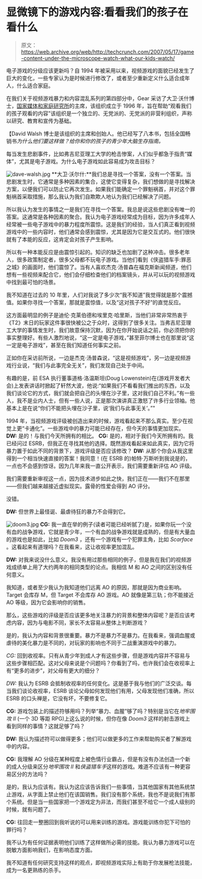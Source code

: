 # 显微镜下的游戏内容:看看我们的孩子在看什么

> 原文：<https://web.archive.org/web/http://techcrunch.com/2007/05/17/game-content-under-the-microscope-watch-what-our-kids-watch/>

电子游戏的分级应该更新吗？自 1994 年被采用以来，视频游戏的面貌已经发生了巨大的变化，一些专家认为是时候进行修改了，或者至少重新定义什么适合成年人，什么适合家庭。

在我们关于视频游戏暴力和内容混乱系列的第四部分中，Gear 采访了大卫·沃什博士，[国家媒体和家庭研究所](https://web.archive.org/web/20141023200805/http://www.mediafamily.org/)的主席，该组织成立于 1996 年，旨在帮助“观看我们的孩子观看的内容”该组织是一个独立的、无党派的、无党派的非营利组织，声称以研究、教育和宣传为基础。

【David Walsh 博士是该组织的主席和创始人。他已经写了八本书，包括全国畅销书*为什么他们要这样做？给你和你的孩子的青少年大脑生存指南。*

每当发生悲剧事件，比如弗吉尼亚理工大学的枪击惨案，人们似乎都急于指责“媒体”，尤其是电子游戏。为什么电子游戏如此容易成为攻击目标？

![dave-walsh.jpg](img/54afd3619432df443863dec0aa63780c.png) **大卫·沃尔什:**我们总是寻找一个答案，没有一个答案。当悲剧发生时，它通常是多种因素的集合，这使它变得复杂，我们想做的是寻找解决方案，以便我们可以防止它再次发生。如果我们能确定一个罪魁祸首，并对这个罪魁祸首采取措施，那么我认为我们自欺欺人地认为我们已经解决了问题。

所以我认为发生的事情之一是我们在寻找一个答案。我总是说这些悲剧没有唯一的答案。这通常是各种因素的聚合。我认为电子游戏经常成为目标，因为许多成年人经常被一些电子游戏中的暴力程度所震惊。这是我们的经验，当人们真正看到视频游戏中的一些内容时，他们通常会感到震惊，尤其是因为它是交互式的。他们很快就有了本能的反应，这肯定会对孩子产生影响。

所以有一种本能反应是由震惊引起的。知识的缺乏也加剧了这种冲击。很多老年人，很多政策制定者，很多父母都不玩电子游戏。当他们看到《侠盗猎车手:罪恶之城》的画面时，他们震惊了。当有人喜欢杰克·汤普森在福克斯新闻频道，他们想有一些视频来配合它，他们会仔细检查他们的档案镜头，并从可以玩的视频游戏中找到最可怕的场景。

我不知道在过去的 10 年里，人们对我说了多少次“我不知道”我觉得就是那个震撼值。如果你寻找一个答案，那就是震惊值，以及“这对孩子不好”的直觉反应。

这方面最明显的例子是迪伦·克莱伯德和埃里克·哈里斯，当他们非常非常热衷于《T2》末日的玩家这件事很快被公之于众时，这得到了很多关注。当弗吉尼亚理工大学的事情发生时，我们故意保持沉默，因为在你开始说话之前，你必须把你的事实整理好。有些人激烈地说，“这一定是电子游戏，”甚至菲尔博士也在那里说“这一定是电子游戏”，甚至在我们知道任何事实之前。

正如你在采访前所说，一边是杰克·汤普森说，“这是视频游戏”，另一边是视频游戏行业说，“我们与此事完全无关”，我们发现自己处于中间。

有趣的是，前 ESA 执行董事道格·洛温斯坦(Doug Lowenstein)在(游戏开发者大会)上发表讲话时掀起了轩然大波，他说:“如果我们不看看我们推出的东西，以及我们谈论它的方式，我们就会把自己的头埋在沙子里，这对我们自己不利。”有一些人，我不是业内人士，但有一些人说，正是那次演讲真正激怒了许多行业领袖。他基本上是在说“你们不能把头埋在沙子里，说‘我们与此事无关’。”"

1994 年，当视频游戏评级被创造出来的时候，游戏看起来不那么真实。至少在视觉上更“卡通化”。一些游戏中的暴力可能已经存在，但今天的事情更加现实。
 **DW:** 是的！与我们今天所拥有的相比。
 **CG:** 是的，相对于我们今天所拥有的。我已经问过 ESRB，但我正在寻找其他的选择。既然游戏看起来如此真实，因为它将暴力置于如此不同的背景下，游戏评级是否应该修改？
 **DW:** 从那个你会从我这里得到一个相当快速直接的答案！我同意！(在 ESRB 的)帕特·万斯听到我说是的，一点也不会感到惊讶。因为几年来我一直公开表示，我们需要重新评估 AO 评级。

我们需要重新审视这一点，因为技术进步如此之快，我们正在——我们不在那里——但我们越来越接近虚拟现实。露骨的性爱会得到 AO 评分。

没错。

**DW:** 但世界上最怪诞、最虐待狂的暴力不会得到它。

![doom3.jpg](img/667a516161a4253c9b77091bcad7fba8.png)
**CG:** 我一直在举的例子(读者可能已经听腻了)是，如果你玩一个没有血的战争游戏，它就是青少年，一个有血的战争游戏就是成熟的，但是有大量血的游戏也是如此，比如 *Doom3* ，还有一个游戏有一个犯罪主角，比如 *Scarface* 。这看起来有道理吗？在我看来，这让收视率更加混乱。

**DW:** 对我来说没什么意义。我没有用过那些相同的例子，但是我在我们的视频游戏成绩单上用了大约两年的相同类型的论点。我相信 M 和 AO 之间的区别没有任何意义。

我知道，或者至少我认为我知道他们远离 AO 的原因，那就是因为商业影响。Target 会库存 M，但 Target 不会库存 AO 游戏。AO 就像是第三轨；你不能接近 AO 等级，因为它会影响你的销售。

那么，这些游戏的评级是否应该更多地关注暴力的背景和整体内容呢？是否应该考虑内容，因为与电影不同，家长不太容易从整体上判断游戏？

是的，我认为内容和背景很重要。暴力不是暴力不是暴力。在我看来，强调血腥或虐待的美化暴力是不同的，对玩家的影响也不同于二战重演游戏中的暴力。

*CG:* 回到收视率。只有从青少年到成人才有这些步骤，但是游戏内容并不容易与这些步骤相匹配。这对父母来说是个问题吗？你看到了吗，也许我们会在收视率上有“更多的进步”，对父母有更大的细分？

*DW:* 我认为 ESRB 会抵制收视率的任何变化。这是基于我与他们的广泛交谈。每当我们谈论收视率，ESRB 谈论父母如何发现他们有用，父母发现他们准确，所以 ESRB 的口头禅是，它没有坏，不要修复它。

**CG:** 游戏包装上的描述符够用吗？列举“暴力、血腥”够了吗？特别是当它在*地牢围攻 II* (一个 3D 等距 RPG)上这么说的时候，但你在像 *Doom3* 这样的射击游戏上看到同样的事情？这就足够了吗？

**DW:** 我认为描述符可以做得更多；他们可以做更多的工作来帮助购买者了解游戏中的内容。

**CG:** 我理解 AO 分级在某种程度上被色情行业霸占，但是有没有办法创造一个新的成人分级来区分*地牢围攻 II* 和*侠盗猎车手*这样的游戏。难道不应该有一种更容易区分的方法吗？

是的，我认为应该有。我认为这应该告诉我们一些事情，当其他国家有其他系统禁止游戏，从字面上禁止他们在该国销售。我们没有那个系统，我也不是说我们有那个系统。但是当一些国家把一个游戏定为非法，而我们甚至不给它一个成人级别的时候，就有问题了。

**CG:** 往回走一整圈回到我听说的可以用来训练的游戏。游戏能训练你犯下可怕的罪行吗？

我不认为有任何证据表明他们训练了这样做所必需的技能。我认为暴力游戏可以在脱敏方面影响我们，在影响态度方面。

我不知道有任何研究支持这样的观点，即视频游戏实际上有助于你发展枪法技能，成为一名更熟练的杀手。